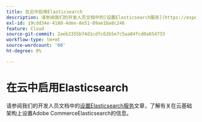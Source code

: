```yaml
---
title: 在云中启用Elasticsearch
description: 请参阅我们的开发人员文档中的[设置Elasticsearch服务](https://experienceleague.adobe.com/en/docs/commerce-cloud-service/user-guide/configure/service/elasticsearch)文章，了解有关在云基础架构上设置Adobe CommerceElasticsearch的信息。
exl-id: 19cdd34e-4180-4dee-8e51-89ae1ba8c246
feature: Cloud
source-git-commit: 2aeb2355b74d1cdfc62b5e7c5aa04fcd0a654733
workflow-type: tm+mt
source-wordcount: '60'
ht-degree: 0%

---
```


# 在云中启用Elasticsearch

请参阅我们的开发人员文档中的[设置Elasticsearch服务](https://experienceleague.adobe.com/en/docs/commerce-cloud-service/user-guide/configure/service/elasticsearch)文章，了解有关在云基础架构上设置Adobe CommerceElasticsearch的信息。
